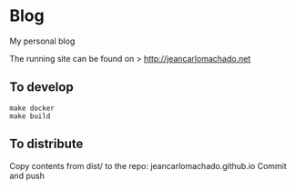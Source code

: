 # Blog

My personal blog

The running site can be found on > http://jeancarlomachado.net


## To develop

```
make docker
make build

```

## To distribute

Copy contents from dist/ to the repo: jeancarlomachado.github.io
Commit and push
